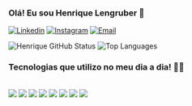 ### Olá! Eu sou Henrique Lengruber 👋

[![Linkedin](https://img.shields.io/badge/LinkedIn-0077B5?style=for-the-badge&logo=linkedin&logoColor=white)](https://www.linkedin.com/in/henrique-lengruber-4649a41b0/) [![Instagram](https://img.shields.io/badge/Instagram-E4405F?style=for-the-badge&logo=instagram&logoColor=white)](https://www.instagram.com/henriquerl55/) [![Email](https://img.shields.io/badge/Microsoft_Outlook-0078D4?style=for-the-badge&logo=microsoft-outlook&logoColor=white)](mailto:henriquerl22@outlook.com)


![Henrique GitHub Status](https://github-readme-stats.vercel.app/api?username=HenriqueRL55&show_icons=true&theme=radical) ![Top Languages](https://github-readme-stats.vercel.app/api/top-langs/?username=HenriqueRL55&hide_progress=false&theme=radical)

### Tecnologias que utilizo no meu dia a dia! 👨‍💻

<div style="display: inline_block">
    <br/>
    <img src="https://img.shields.io/badge/JavaScript-F7DF1E?style=for-the-badge&logo=javascript&logoColor=black" />
    <img src="https://img.shields.io/badge/TypeScript-007ACC?style=for-the-badge&logo=typescript&logoColor=white" />
    <img src="https://img.shields.io/badge/React-61DAFB?style=for-the-badge&logo=react&logoColor=white" />
    <img src="https://img.shields.io/badge/CSS3-1572B6?style=for-the-badge&logo=css3&logoColor=white" />
    <img src="https://img.shields.io/badge/HTML5-E34F26?style=for-the-badge&logo=html5&logoColor=white" />
    <img src="https://img.shields.io/badge/Material_UI-0081CB?style=for-the-badge&logo=material-ui&logoColor=white" />
    <img src="https://img.shields.io/badge/styled--components-DB7093?style=for-the-badge&logo=styled-components&logoColor=white" />
    <img src="https://img.shields.io/badge/Figma-F24E1E?style=for-the-badge&logo=figma&logoColor=white" />
</div>
